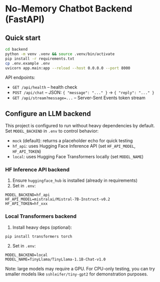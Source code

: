 # No-Memory Chatbot Backend (FastAPI)

## Quick start

```bash
cd backend
python -m venv .venv && source .venv/bin/activate
pip install -r requirements.txt
cp .env.example .env
uvicorn app.main:app --reload --host 0.0.0.0 --port 8000
```

API endpoints:
- `GET /api/health` – health check
- `POST /api/chat` – JSON: `{ "message": "..." }` -> `{ "reply": "..." }`
- `GET /api/stream?message=...` – Server-Sent Events token stream

## Configure an LLM backend

This project is configured to run without heavy dependencies by default.
Set `MODEL_BACKEND` in `.env` to control behavior:

- `mock` (default): returns a placeholder echo for quick testing
- `hf_api`: uses Hugging Face Inference API (set `HF_API_MODEL`, `HF_API_TOKEN`)
- `local`: uses Hugging Face Transformers locally (set `MODEL_NAME`)

### HF Inference API backend
1. Ensure `huggingface_hub` is installed (already in requirements)
2. Set in `.env`:
```
MODEL_BACKEND=hf_api
HF_API_MODEL=mistralai/Mistral-7B-Instruct-v0.2
HF_API_TOKEN=hf_xxx
```

### Local Transformers backend
1. Install heavy deps (optional):
```
pip install transformers torch
```
2. Set in `.env`:
```
MODEL_BACKEND=local
MODEL_NAME=TinyLlama/TinyLlama-1.1B-Chat-v1.0
```

Note: large models may require a GPU. For CPU-only testing, you can try smaller models like `sshleifer/tiny-gpt2` for demonstration purposes.